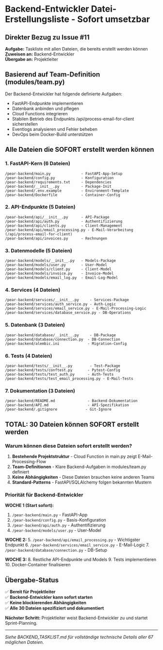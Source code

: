 # Backend-Entwickler Datei-Erstellungsliste - Sofort umsetzbar

## Direkter Bezug zu Issue #11

**Aufgabe:** Taskliste mit allen Dateien, die bereits erstellt werden können  
**Zuweisen an:** Backend-Entwickler  
**Übergabe an:** Projektleiter  

## Basierend auf Team-Definition (modules/team.py)

Der Backend-Entwickler hat folgende definierte Aufgaben:
- FastAPI-Endpunkte implementieren
- Datenbank anbinden und pflegen  
- Cloud Functions integrieren
- Stabilen Betrieb des Endpunkts /api/process-email-for-client sicherstellen
- Eventlogs analysieren und Fehler beheben
- DevOps beim Docker-Build unterstützen

## Alle Dateien die SOFORT erstellt werden können

### 1. FastAPI-Kern (6 Dateien)
```
/pear-backend/main.py              - FastAPI-App-Setup
/pear-backend/config.py            - Konfiguration
/pear-backend/requirements.txt     - Dependencies
/pear-backend/__init__.py          - Package-Init
/pear-backend/.env.example         - Environment-Template
/pear-backend/Dockerfile           - Container-Config
```

### 2. API-Endpunkte (5 Dateien)
```
/pear-backend/api/__init__.py      - API-Package
/pear-backend/api/auth.py          - Authentifizierung
/pear-backend/api/clients.py       - Client-Management
/pear-backend/api/email_processing.py - E-Mail-Verarbeitung (/api/process-email-for-client)
/pear-backend/api/invoices.py      - Rechnungen
```

### 3. Datenmodelle (5 Dateien)
```
/pear-backend/models/__init__.py   - Models-Package
/pear-backend/models/user.py       - User-Model
/pear-backend/models/client.py     - Client-Model
/pear-backend/models/invoice.py    - Invoice-Model
/pear-backend/models/email_log.py  - Email-Log-Model
```

### 4. Services (4 Dateien)
```
/pear-backend/services/__init__.py     - Services-Package
/pear-backend/services/auth_service.py - Auth-Logic
/pear-backend/services/email_service.py - E-Mail-Processing-Logic
/pear-backend/services/database_service.py - DB-Operations
```

### 5. Datenbank (3 Dateien)
```
/pear-backend/database/__init__.py     - DB-Package
/pear-backend/database/connection.py  - DB-Connection
/pear-backend/alembic.ini             - Migration-Config
```

### 6. Tests (4 Dateien)
```
/pear-backend/tests/__init__.py        - Test-Package
/pear-backend/tests/conftest.py       - Pytest-Config
/pear-backend/tests/test_auth.py      - Auth-Tests
/pear-backend/tests/test_email_processing.py - E-Mail-Tests
```

### 7. Dokumentation (3 Dateien)
```
/pear-backend/README.md               - Backend-Dokumentation
/pear-backend/API.md                  - API-Spezifikation
/pear-backend/.gitignore             - Git-Ignore
```

## TOTAL: 30 Dateien können SOFORT erstellt werden

### Warum können diese Dateien sofort erstellt werden?

1. **Bestehende Projektstruktur** - Cloud Function in main.py zeigt E-Mail-Processing-Flow
2. **Team-Definitionen** - Klare Backend-Aufgaben in modules/team.py definiert
3. **Keine Abhängigkeiten** - Diese Dateien brauchen keine anderen Teams
4. **Standard-Patterns** - FastAPI/SQLAlchemy folgen bekannten Mustern

### Priorität für Backend-Entwickler

**WOCHE 1 (Start sofort):**
1. `/pear-backend/main.py` - FastAPI-App
2. `/pear-backend/config.py` - Basis-Konfiguration  
3. `/pear-backend/api/auth.py` - Authentifizierung
4. `/pear-backend/models/user.py` - User-Model

**WOCHE 2:**
5. `/pear-backend/api/email_processing.py` - Wichtigster Endpunkt
6. `/pear-backend/services/email_service.py` - E-Mail-Logic
7. `/pear-backend/database/connection.py` - DB-Setup

**WOCHE 3:**
8. Restliche API-Endpunkte und Models
9. Tests implementieren
10. Docker-Container finalisieren

## Übergabe-Status

✅ **Bereit für Projektleiter**  
✅ **Backend-Entwickler kann sofort starten**  
✅ **Keine blockierenden Abhängigkeiten**  
✅ **Alle 30 Dateien spezifiziert und dokumentiert**

**Nächster Schritt:** Projektleiter weist Backend-Entwickler zu und startet Sprint-Planning.

---

*Siehe BACKEND_TASKLIST.md für vollständige technische Details aller 67 möglichen Dateien.*